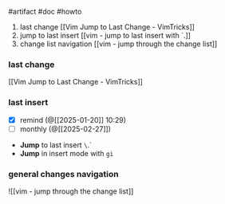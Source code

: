 #artifact #doc #howto 

1. last change [[Vim Jump to Last Change - VimTricks]]
2.  jump to last insert [[vim - jump to last insert with `.]]
3. change list navigation [[vim - jump through the change list]]

### last change
[[Vim Jump to Last Change - VimTricks]]

### last insert
- [x] remind (@[[2025-01-20]] 10:29)
- [ ] monthly (@[[2025-02-27]])

- **Jump** to last insert `\`.`
- **Jump** in insert mode with `gi`
### general changes navigation

![[vim - jump through the change list]]